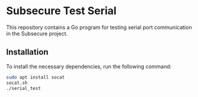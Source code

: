 # Subsecure Test Serial

This repository contains a Go program for testing serial port communication in the Subsecure project.

## Installation

To install the necessary dependencies, run the following command:
```sh
sudo apt install socat
socat.sh
./serial_test
```